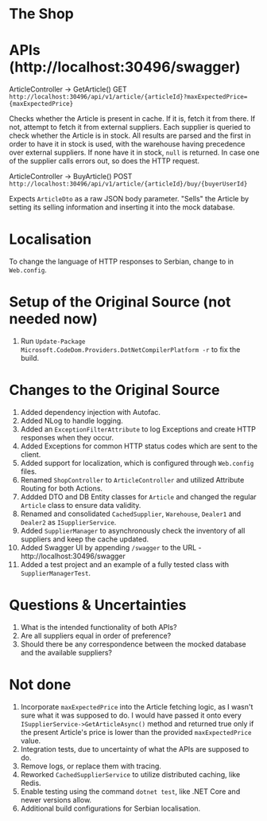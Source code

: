 # The Shop

# APIs (http://localhost:30496/swagger)
ArticleController -> GetArticle()
GET `http://localhost:30496/api/v1/article/{articleId}?maxExpectedPrice={maxExpectedPrice}`

Checks whether the Article is present in cache. If it is, fetch it from there. If not, attempt to fetch it from external suppliers. Each supplier is queried to check whether the Article is in stock. All results are parsed and the first in order to have it in stock is used, with the warehouse having precedence over external suppliers. If none have it in stock, `null` is returned. In case one of the supplier calls errors out, so does the HTTP request.

ArticleController -> BuyArticle()
POST `http://localhost:30496/api/v1/article/{articleId}/buy/{buyerUserId}`

Expects `ArticleDto` as a raw JSON body parameter. "Sells" the Article by setting its selling information and inserting it into the mock database. 

# Localisation
To change the language of HTTP responses to Serbian, change <globalization uiCulture="en-US" /> to <globalization uiCulture="sr-Latn-RS" /> in `Web.config`.

# Setup of the Original Source (not needed now)
1. Run `Update-Package Microsoft.CodeDom.Providers.DotNetCompilerPlatform -r` to fix the build.

# Changes to the Original Source
1. Added dependency injection with Autofac.
2. Added NLog to handle logging.
3. Added an `ExceptionFilterAttribute` to log Exceptions and create HTTP responses when they occur.
4. Added Exceptions for common HTTP status codes which are sent to the client.
5. Added support for localization, which is configured through `Web.config` files.
6. Renamed `ShopController` to `ArticleController` and utilized Attribute Routing for both Actions.
7. Addded DTO and DB Entity classes for `Article` and changed the regular `Article` class to ensure data validity.
8. Renamed and consolidated `CachedSupplier`, `Warehouse`, `Dealer1` and `Dealer2` as `ISupplierService`.
9. Added `SupplierManager` to asynchronously check the inventory of all suppliers and keep the cache updated.
10. Added Swagger UI by appending `/swagger` to the URL - http://localhost:30496/swagger
11. Added a test project and an example of a fully tested class with `SupplierManagerTest`.

# Questions & Uncertainties
1. What is the intended functionality of both APIs?
2. Are all suppliers equal in order of preference?
3. Should there be any correspondence between the mocked database and the available suppliers?

# Not done
1. Incorporate `maxExpectedPrice` into the Article fetching logic, as I wasn't sure what it was supposed to do. I would have passed it onto every `ISupplierService->GetArticleAsync()` method and returned true only if the present Article's price is lower than the provided `maxExpectedPrice` value.
2. Integration tests, due to uncertainty of what the APIs are supposed to do.
3. Remove logs, or replace them with tracing.
4. Reworked `CachedSupplierService` to utilize distributed caching, like Redis.
5. Enable testing using the command `dotnet test`, like .NET Core and newer versions allow.
6. Additional build configurations for Serbian localisation.